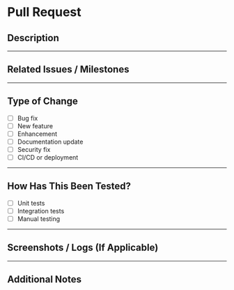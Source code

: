 # Pull Request

## Description

<!-- 
Please include a clear and concise description of the changes.
Explain the problem this PR solves or the feature it implements.
-->

---

## Related Issues / Milestones

<!-- 
Link the issues this PR addresses. 
Use the "Fixes" keyword to auto-close issues after merge. 
Example: Fixes #12, Closes #34 
-->

---

## Type of Change

<!-- Select one by marking [x] -->

- [ ] Bug fix
- [ ] New feature
- [ ] Enhancement
- [ ] Documentation update
- [ ] Security fix
- [ ] CI/CD or deployment

---

## How Has This Been Tested?

<!-- 
Describe the tests you ran to verify your changes.
Include instructions for reproducing the tests.
-->

- [ ] Unit tests
- [ ] Integration tests
- [ ] Manual testing

---

## Screenshots / Logs (If Applicable)

<!-- 
Attach relevant screenshots, terminal output, or logs
-->


---

## Additional Notes

<!-- 
Add any extra information reviewers should know, or note any follow-up work.
-->
